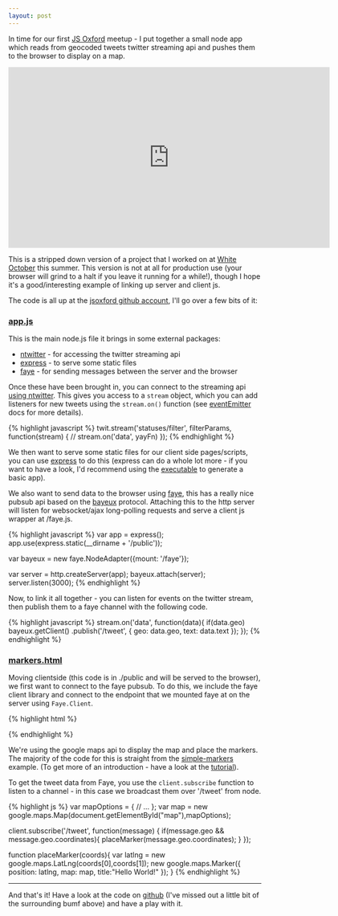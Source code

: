 ```yaml
---
layout: post
---
```


<p class="lead">In time for our first <a href="https://twitter.com/intent/user?screen_name=jsoxford">JS Oxford</a> meetup - I put together a small node app which reads from geocoded tweets twitter streaming api and pushes them to the browser to display on a map.</p>

<iframe width="640" height="360" src="http://www.youtube.com/embed/vZ9XZNHP7Sk?showinfo=0" frameborder="0" allowfullscreen="true"> </iframe>

This is a stripped down version of a project that I worked on at [White October][wo] this summer.  This version is not at all for production use (your browser will grind to a halt if you leave it running for a while!), though I hope it's a good/interesting example of linking up server and client js.

The code is all up at the [jsoxford github account][gh], I'll go over a few bits of it:

### [app.js][gh-appjs]

This is the main node.js file it brings in some external packages:

* [ntwitter][ntwitter] - for accessing the twitter streaming api
* [express][express] - to serve some static files
* [faye][faye] - for sending messages between the server and the browser

Once these have been brought in, you can connect to the streaming api [using ntwitter][nt-streaming-docs]. This gives you access to a `stream` object, which you can add listeners for new tweets using the `stream.on()` function (see [eventEmitter][eventemitter] docs for more details).

{% highlight javascript %}
twit.stream('statuses/filter', filterParams, function(stream) {
  // stream.on('data', yayFn)
});
{% endhighlight %}

We then want to serve some static files for our client side pages/scripts, you can use [express][expressjs] to do this (express can do a whole lot more - if you want to have a look, I'd recommend using the [executable][express-exe] to generate a basic app).

We also want to send data to the browser using [faye][faye], this has a really nice pubsub api based on the [bayeux][bayeux] protocol.  Attaching this to the http server will listen for websocket/ajax long-polling requests and serve a client js wrapper at /faye.js.

{% highlight javascript %}
var app = express();
app.use(express.static(__dirname + '/public'));

var bayeux = new faye.NodeAdapter({mount: '/faye'});

var server = http.createServer(app);
bayeux.attach(server);
server.listen(3000);
{% endhighlight %}

Now, to link it all together - you can listen for events on the twitter stream, then publish them to a faye channel with the following code.

{% highlight javascript %}
stream.on('data', function(data){
  if(data.geo)
    bayeux.getClient()
      .publish('/tweet', {
        geo: data.geo,
        text: data.text
      });
});
{% endhighlight %}


### [markers.html][gh-markershtml]

Moving clientside (this code is in ./public and will be served to the browser), we first want to connect to the faye pubsub.  To do this, we include the faye client library and connect to the endpoint that we mounted faye at on the server using `Faye.Client`.

{% highlight html %}
<script type="text/javascript" src="/faye.js"></script>
<script type="text/javascript">
var client = new Faye.Client('/faye');
</script>
{% endhighlight %}

We're using the google maps api to display the map and place the markers.  The majority of the code for this is straight from the [simple-markers][simple-markers] example. (To get more of an introduction - have a look at the [tutorial][maps-tut]).

To get the tweet data from Faye, you use the `client.subscribe` function to listen to a channel - in this case we broadcast them over '/tweet' from node.

{% highlight js %}
var mapOptions = {
	// ...
};
var map = new google.maps.Map(document.getElementById("map"),mapOptions);

client.subscribe('/tweet', function(message) {
  if(message.geo && message.geo.coordinates){
    placeMarker(message.geo.coordinates);
  }
});

function placeMarker(coords){
  var latlng = new google.maps.LatLng(coords[0],coords[1]);
  new google.maps.Marker({
    position: latlng,
    map: map,
    title:"Hello World!"
  });
}
{% endhighlight %}

----

And that's it!  Have a look at the code on [github][gh] (I've missed out a little bit of the surrounding bumf above) and have a play with it.



[wo]: http://www.whiteoctober.co.uk/
[gh]: https://github.com/jsoxford/maptime
[gh-appjs]: https://github.com/jsoxford/maptime/blob/master/app.js
[gh-markershtml]: https://github.com/jsoxford/maptime/blob/master/public/markers.html
[ntwitter]: https://npmjs.org/package/ntwitter
[faye]: https://npmjs.org/package/faye
[express]: https://npmjs.org/package/express
[expressjs]: http://expressjs.com/
[nt-streaming-docs]: https://github.com/AvianFlu/ntwitter#streaming-api
[eventemitter]: http://nodejs.org/api/events.html#events_emitter_on_event_listener
[express-exe]: http://expressjs.com/guide.html#executable
[bayeux]: http://svn.cometd.com/trunk/bayeux/bayeux.html
[simple-markers]: https://google-developers.appspot.com/maps/documentation/javascript/examples/marker-simple
[maps-tut]: https://developers.google.com/maps/documentation/javascript/tutorial